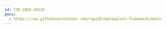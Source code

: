 ```yaml
---
id: CVE-2020-26124
pocs:
  - https://raw.githubusercontent.com/rapid7/metasploit-framework/master/modules/exploits/unix/webapp/openmediavault_rpc_rce.rb
---
```

